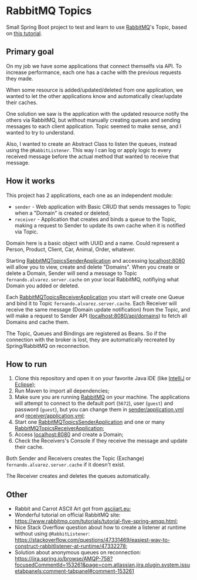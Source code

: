 # RabbitMQ Topics
Small Spring Boot project to test and learn to use [RabbitMQ](https://www.rabbitmq.com)'s Topic, based on [this tutorial](https://www.rabbitmq.com/tutorials/tutorial-five-spring-amqp.html).

## Primary goal
On my job we have some applications that connect themselfs via API. To increase performance, each one has a cache with the previous requests they made.

When some resource is added/updated/deleted from one application, we wanted to let the other applications know and automatically clear/update their caches.

One solution we saw is the application with the updated resource notify the others via RabbitMQ, but without manually creating queues and sending messages to each client application.
Topic seemed to make sense, and I wanted to try to understand.

Also, I wanted to create an Abstract Class to listen the queues, instead using the `@RabbitListener`.
This way I can log or apply logic to every received message before the actual method that wanted to receive that message.

## How it works
This project has 2 applications, each one as an independent module:
* `sender` - Web application with Basic CRUD that sends messages to Topic when a "Domain" is created or deleted;
* `receiver` - Application that creates and binds a queue to the Topic, making a request to Sender to update its own cache when it is notified via Topic.

Domain here is a basic object with UUID and a name. Could represent a Person, Product, Client, Car, Animal, Order, whatever.

Starting [RabbitMQTopicsSenderApplication](./sender/src/main/java/alvarez/fernando/rabbitmq/topics/sender/RabbitMQTopicsSenderApplication.java) and accessing [localhost:8080](http://localhost:8080) will allow you to view, create and delete "Domains".
When you create or delete a Domain, Sender will send a message to Topic `fernando.alvarez.server.cache` on your local RabbitMQ, notifiying what Domain you added or deleted.

Each [RabbitMQTopicsReceiverApplication](./receiver/src/main/java/alvarez/fernando/rabbitmq/topics/receiver/RabbitMQTopicsReceiverApplication.java) you start will create one Queue and bind it to Topic `fernando.alvarez.server.cache`.
Each Receiver will receive the same message (Domain update notification) from the Topic, and will make a request to Sender API ([localhost:8080/api/domains](http://localhost:8080/api/domains))
to fetch all Domains and cache them.

The Topic, Queues and Bindings are registered as Beans. So if the connection with the broker is lost, they are automatically recreated by Spring/RabbitMQ on reconnection.

## How to run
1. Clone this repository and open it on your favorite Java IDE (like [IntelliJ](https://www.jetbrains.com/idea/) or [Eclipse](https://www.eclipse.org/downloads/));
1. Run Maven to import all dependencies;
1. Make sure you are running [RabbitMQ](https://www.rabbitmq.com) on your machine. The applications will attempt to connect to the default port (`5672`), user (`guest`) and password (`guest`), but you can change them in [sender/application.yml](./sender/src/main/resources/application.yml) and [receiver/application.yml](./receiver/src/main/resources/application.yml);
1. Start one [RabbitMQTopicsSenderApplication](./sender/src/main/java/alvarez/fernando/rabbitmq/topics/sender/RabbitMQTopicsSenderApplication.java) and one or many [RabbitMQTopicsReceiverApplication](./receiver/src/main/java/alvarez/fernando/rabbitmq/topics/receiver/RabbitMQTopicsReceiverApplication.java);
1. Access [localhost:8080](http://localhost:8080) and create a Domain;
1. Check the Receivers's Console if they receive the message and update their cache.

Both Sender and Receivers creates the Topic (Exchange) `fernando.alvarez.server.cache` if it doesn't exist.

The Receiver creates and deletes the queues automatically.

## Other
* Rabbit and Carrot ASCII Art got from [asciiart.eu](https://www.asciiart.eu/food-and-drinks/other);
* Wonderful tutorial on official RabbitMQ site: https://www.rabbitmq.com/tutorials/tutorial-five-spring-amqp.html;
* Nice Stack Overflow question about how to create a listener at runtime without using `@RabbitListener`: https://stackoverflow.com/questions/47331469/easiest-way-to-construct-rabbitlistener-at-runtime/47332278;
* Solution about anonymous queues on reconnection: https://jira.spring.io/browse/AMQP-758?focusedCommentId=153261&page=com.atlassian.jira.plugin.system.issuetabpanels:comment-tabpanel#comment-153261

